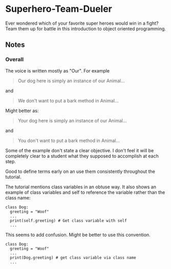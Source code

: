 # Superhero-Team-Dueler
Ever wondered which of your favorite super heroes would win in a fight? Team them up for battle in this introduction to object oriented programming.

## Notes

### Overall 

The voice is written mostly as "Our". For example 

> Our dog here is simply an instance of our Animal...

and 

> We don't want to put a bark method in Animal...

Might better as: 

> Your dog here is simply an instance of our Animal...

and 

> You don't want to put a bark method in Animal...

Some of the example don't state a clear objective. I don't feel it will be completely clear to a student what 
they supposed to accomplish at each step. 

Good to define terms early on an use them consistently throughout the tutorial. 

The tutorial mentions class variables in an obtuse way. It also shows an example of 
class variables and self to reference the variable rather than the class name: 

```
class Dog: 
  greeting = "Woof"
  ...
  print(self.greeting) # Get class variable with self
  ...
```

This seems to add confusion. Might be better to use this convention. 

```
class Dog: 
  greeting = "Woof"
  ...
  print(Dog.greeting) # get class variable via class name
  ...
```


